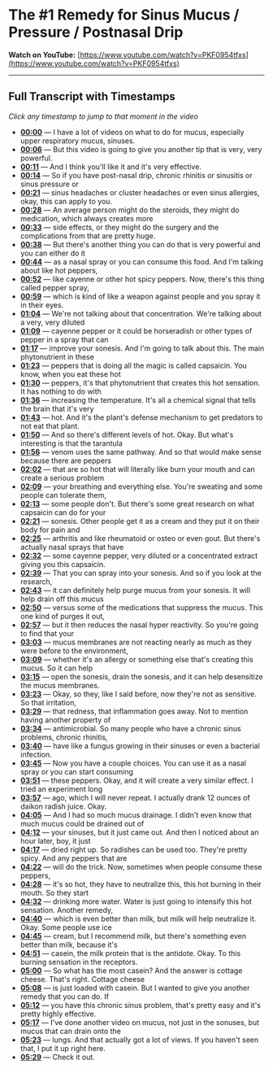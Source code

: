 # The #1 Remedy for Sinus Mucus / Pressure / Postnasal Drip

**Watch on YouTube:** [https://www.youtube.com/watch?v=PKF0954tfxs](https://www.youtube.com/watch?v=PKF0954tfxs)

---

## Full Transcript with Timestamps

*Click any timestamp to jump to that moment in the video*

- **[00:00](https://www.youtube.com/watch?v=PKF0954tfxs&t=0s)** — I have a lot of videos on what to do for mucus, especially upper respiratory mucus, sinuses.
- **[00:06](https://www.youtube.com/watch?v=PKF0954tfxs&t=6s)** — But this video is going to give you another tip that is very, very powerful.
- **[00:11](https://www.youtube.com/watch?v=PKF0954tfxs&t=11s)** — And I think you'll like it and it's very effective.
- **[00:14](https://www.youtube.com/watch?v=PKF0954tfxs&t=14s)** — So if you have post-nasal drip, chronic rhinitis or sinusitis or sinus pressure or
- **[00:21](https://www.youtube.com/watch?v=PKF0954tfxs&t=21s)** — sinus headaches or cluster headaches or even sinus allergies, okay, this can apply to you.
- **[00:28](https://www.youtube.com/watch?v=PKF0954tfxs&t=28s)** — An average person might do the steroids, they might do medication, which always creates more
- **[00:33](https://www.youtube.com/watch?v=PKF0954tfxs&t=33s)** — side effects, or they might do the surgery and the complications from that are pretty huge.
- **[00:38](https://www.youtube.com/watch?v=PKF0954tfxs&t=38s)** — But there's another thing you can do that is very powerful and you can either do it
- **[00:44](https://www.youtube.com/watch?v=PKF0954tfxs&t=44s)** — as a nasal spray or you can consume this food. And I'm talking about like hot peppers,
- **[00:52](https://www.youtube.com/watch?v=PKF0954tfxs&t=52s)** — like cayenne or other hot spicy peppers. Now, there's this thing called pepper spray,
- **[00:59](https://www.youtube.com/watch?v=PKF0954tfxs&t=59s)** — which is kind of like a weapon against people and you spray it in their eyes.
- **[01:04](https://www.youtube.com/watch?v=PKF0954tfxs&t=64s)** — We're not talking about that concentration. We're talking about a very, very diluted
- **[01:09](https://www.youtube.com/watch?v=PKF0954tfxs&t=69s)** — cayenne pepper or it could be horseradish or other types of pepper in a spray that can
- **[01:17](https://www.youtube.com/watch?v=PKF0954tfxs&t=77s)** — improve your sonesis. And I'm going to talk about this. The main phytonutrient in these
- **[01:23](https://www.youtube.com/watch?v=PKF0954tfxs&t=83s)** — peppers that is doing all the magic is called capsaicin. You know, when you eat these hot
- **[01:30](https://www.youtube.com/watch?v=PKF0954tfxs&t=90s)** — peppers, it's that phytonutrient that creates this hot sensation. It has nothing to do with
- **[01:36](https://www.youtube.com/watch?v=PKF0954tfxs&t=96s)** — increasing the temperature. It's all a chemical signal that tells the brain that it's very
- **[01:43](https://www.youtube.com/watch?v=PKF0954tfxs&t=103s)** — hot. And it's the plant's defense mechanism to get predators to not eat that plant.
- **[01:50](https://www.youtube.com/watch?v=PKF0954tfxs&t=110s)** — And so there's different levels of hot. Okay. But what's interesting is that the tarantula
- **[01:56](https://www.youtube.com/watch?v=PKF0954tfxs&t=116s)** — venom uses the same pathway. And so that would make sense because there are peppers
- **[02:02](https://www.youtube.com/watch?v=PKF0954tfxs&t=122s)** — that are so hot that will literally like burn your mouth and can create a serious problem
- **[02:09](https://www.youtube.com/watch?v=PKF0954tfxs&t=129s)** — your breathing and everything else. You're sweating and some people can tolerate them,
- **[02:13](https://www.youtube.com/watch?v=PKF0954tfxs&t=133s)** — some people don't. But there's some great research on what capsaicin can do for your
- **[02:21](https://www.youtube.com/watch?v=PKF0954tfxs&t=141s)** — sonesis. Other people get it as a cream and they put it on their body for pain and
- **[02:25](https://www.youtube.com/watch?v=PKF0954tfxs&t=145s)** — arthritis and like rheumatoid or osteo or even gout. But there's actually nasal sprays that have
- **[02:32](https://www.youtube.com/watch?v=PKF0954tfxs&t=152s)** — some cayenne pepper, very diluted or a concentrated extract giving you this capsaicin.
- **[02:39](https://www.youtube.com/watch?v=PKF0954tfxs&t=159s)** — That you can spray into your sonesis. And so if you look at the research,
- **[02:43](https://www.youtube.com/watch?v=PKF0954tfxs&t=163s)** — it can definitely help purge mucus from your sonesis. It will help drain off this mucus
- **[02:50](https://www.youtube.com/watch?v=PKF0954tfxs&t=170s)** — versus some of the medications that suppress the mucus. This one kind of purges it out,
- **[02:57](https://www.youtube.com/watch?v=PKF0954tfxs&t=177s)** — but it then reduces the nasal hyper reactivity. So you're going to find that your
- **[03:03](https://www.youtube.com/watch?v=PKF0954tfxs&t=183s)** — mucus membranes are not reacting nearly as much as they were before to the environment,
- **[03:09](https://www.youtube.com/watch?v=PKF0954tfxs&t=189s)** — whether it's an allergy or something else that's creating this mucus. So it can help
- **[03:15](https://www.youtube.com/watch?v=PKF0954tfxs&t=195s)** — open the sonesis, drain the sonesis, and it can help desensitize the mucus membranes.
- **[03:23](https://www.youtube.com/watch?v=PKF0954tfxs&t=203s)** — Okay, so they, like I said before, now they're not as sensitive. So that irritation,
- **[03:29](https://www.youtube.com/watch?v=PKF0954tfxs&t=209s)** — that redness, that inflammation goes away. Not to mention having another property of
- **[03:34](https://www.youtube.com/watch?v=PKF0954tfxs&t=214s)** — antimicrobial. So many people who have a chronic sinus problems, chronic rhinitis,
- **[03:40](https://www.youtube.com/watch?v=PKF0954tfxs&t=220s)** — have like a fungus growing in their sinuses or even a bacterial infection.
- **[03:45](https://www.youtube.com/watch?v=PKF0954tfxs&t=225s)** — Now you have a couple choices. You can use it as a nasal spray or you can start consuming
- **[03:51](https://www.youtube.com/watch?v=PKF0954tfxs&t=231s)** — these peppers. Okay, and it will create a very similar effect. I tried an experiment long
- **[03:57](https://www.youtube.com/watch?v=PKF0954tfxs&t=237s)** — ago, which I will never repeat. I actually drank 12 ounces of daikon radish juice. Okay.
- **[04:05](https://www.youtube.com/watch?v=PKF0954tfxs&t=245s)** — And I had so much mucus drainage. I didn't even know that much mucus could be drained out of
- **[04:12](https://www.youtube.com/watch?v=PKF0954tfxs&t=252s)** — your sinuses, but it just came out. And then I noticed about an hour later, boy, it just
- **[04:17](https://www.youtube.com/watch?v=PKF0954tfxs&t=257s)** — dried right up. So radishes can be used too. They're pretty spicy. And any peppers that are
- **[04:22](https://www.youtube.com/watch?v=PKF0954tfxs&t=262s)** — will do the trick. Now, sometimes when people consume these peppers,
- **[04:28](https://www.youtube.com/watch?v=PKF0954tfxs&t=268s)** — it's so hot, they have to neutralize this, this hot burning in their mouth. So they start
- **[04:32](https://www.youtube.com/watch?v=PKF0954tfxs&t=272s)** — drinking more water. Water is just going to intensify this hot sensation. Another remedy,
- **[04:40](https://www.youtube.com/watch?v=PKF0954tfxs&t=280s)** — which is even better than milk, but milk will help neutralize it. Okay. Some people use ice
- **[04:45](https://www.youtube.com/watch?v=PKF0954tfxs&t=285s)** — cream, but I recommend milk, but there's something even better than milk, because it's
- **[04:51](https://www.youtube.com/watch?v=PKF0954tfxs&t=291s)** — casein, the milk protein that is the antidote. Okay. To this burning sensation in the receptors.
- **[05:00](https://www.youtube.com/watch?v=PKF0954tfxs&t=300s)** — So what has the most casein? And the answer is cottage cheese. That's right. Cottage cheese
- **[05:08](https://www.youtube.com/watch?v=PKF0954tfxs&t=308s)** — is just loaded with casein. But I wanted to give you another remedy that you can do. If
- **[05:12](https://www.youtube.com/watch?v=PKF0954tfxs&t=312s)** — you have this chronic sinus problem, that's pretty easy and it's pretty highly effective.
- **[05:17](https://www.youtube.com/watch?v=PKF0954tfxs&t=317s)** — I've done another video on mucus, not just in the sonuses, but mucus that can drain onto the
- **[05:23](https://www.youtube.com/watch?v=PKF0954tfxs&t=323s)** — lungs. And that actually got a lot of views. If you haven't seen that, I put it up right here.
- **[05:29](https://www.youtube.com/watch?v=PKF0954tfxs&t=329s)** — Check it out.
